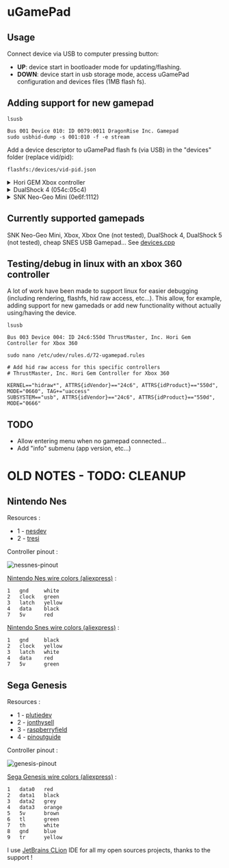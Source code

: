 # uGamePad

## Usage
Connect device via USB to computer pressing button:
 - **UP**: device start in bootloader mode for updating/flashing.
 - **DOWN**: device start in usb storage mode, access uGamePad configuration and devices files (1MB flash fs).

## Adding support for new gamepad
`lsusb`
```
Bus 001 Device 010: ID 0079:0011 DragonRise Inc. Gamepad
sudo usbhid-dump -s 001:010 -f -e stream
```

Add a device descriptor to uGamePad flash fs (via USB) in the "devices" folder (replace vid/pid):

`flashfs:/devices/vid-pid.json`

<details>
<summary>Hori GEM Xbox controller</summary>

```
{
  "vid": "24c6",
  "pid": "550d",
  "name": "Hori GEM Xbox controller",
  "input_descriptor": {
    "report_size": 16,
    "is_xbox": true,
    "joystick": {
      "button_count": 12,
      "axis": [
        {
          "offset": 48,
          "size": 16,
          "logical": [
            -32768,
            32767
          ]
        },
        {
          "offset": 64,
          "size": 16,
          "logical": [
            -32768,
            32767
          ]
        },
        {
          "offset": 80,
          "size": 16,
          "logical": [
            -32768,
            32767
          ]
        },
        {
          "offset": 96,
          "size": 16,
          "logical": [
            -32768,
            32767
          ]
        }
      ],
      "buttons": [
        {
          "byte_offset": 3,
          "bitmask": 16
        },
        {
          "byte_offset": 3,
          "bitmask": 32
        },
        {
          "byte_offset": 3,
          "bitmask": 64
        },
        {
          "byte_offset": 3,
          "bitmask": 128
        },
        {
          "byte_offset": 3,
          "bitmask": 1
        },
        {
          "byte_offset": 3,
          "bitmask": 2
        },
        {
          "byte_offset": 2,
          "bitmask": 16
        },
        {
          "byte_offset": 2,
          "bitmask": 32
        },
        {
          "byte_offset": 2,
          "bitmask": 4
        },
        {
          "byte_offset": 2,
          "bitmask": 8
        },
        {
          "byte_offset": 2,
          "bitmask": 1
        },
        {
          "byte_offset": 2,
          "bitmask": 2
        }
      ],
      "hat": {
        "offset": 0,
        "size": 0,
        "logical": [
          0,
          0
        ],
        "physical": [
          0,
          0
        ]
      },
      "init": {
        "size": 3,
        "bytes": [
          1,
          3,
          2
        ]
      }
    }
  }
}
```
</details>

<details>
<summary>DualShock 4 (054c:05c4)</summary>

```
{
  "vid": "054c",
  "pid": "05c4",
  "name": "DualShock 4",
  "input_descriptor": {
    "report_size": 63,
    "is_xbox": false,
    "joystick": {
      "button_count": 8,
      "axis": [
        {
          "offset": 8,
          "size": 8,
          "logical": [
            0,
            255
          ]
        },
        {
          "offset": 16,
          "size": 8,
          "logical": [
            0,
            255
          ]
        },
        {
          "offset": 24,
          "size": 8,
          "logical": [
            0,
            255
          ]
        },
        {
          "offset": 32,
          "size": 8,
          "logical": [
            0,
            255
          ]
        }
      ],
      "buttons": [
        {
          "byte_offset": 5,
          "bitmask": 32
        },
        {
          "byte_offset": 5,
          "bitmask": 64
        },
        {
          "byte_offset": 5,
          "bitmask": 16
        },
        {
          "byte_offset": 5,
          "bitmask": 128
        },
        {
          "byte_offset": 6,
          "bitmask": 1
        },
        {
          "byte_offset": 6,
          "bitmask": 2
        },
        {
          "byte_offset": 6,
          "bitmask": 32
        },
        {
          "byte_offset": 6,
          "bitmask": 16
        }
      ],
      "hat": {
        "offset": 40,
        "size": 4,
        "logical": [
          0,
          7
        ],
        "physical": [
          0,
          315
        ]
      },
      "init": {
        "size": 0
      }
    }
  }
}
```

</details>

<details>
<summary>SNK Neo-Geo Mini (0e6f:1112)</summary>

```
{
  "vid": "0e6f",
  "pid": "1112",
  "name": "SNK Neo-Geo Mini",
  "input_descriptor": {
    "report_size": 27,
    "is_xbox": false,
    "joystick": {
      "button_count": 8,
      "axis": [
        {
          "offset": 0,
          "size": 0,
          "logical": [
            0,
            0
          ]
        },
        {
          "offset": 0,
          "size": 0,
          "logical": [
            0,
            0
          ]
        },
        {
          "offset": 0,
          "size": 0,
          "logical": [
            0,
            0
          ]
        },
        {
          "offset": 0,
          "size": 0,
          "logical": [
            0,
            0
          ]
        }
      ],
      "buttons": [
        {
          "byte_offset": 0,
          "bitmask": 2
        },
        {
          "byte_offset": 0,
          "bitmask": 1
        },
        {
          "byte_offset": 0,
          "bitmask": 4
        },
        {
          "byte_offset": 0,
          "bitmask": 8
        },
        {
          "byte_offset": 255,
          "bitmask": 255
        },
        {
          "byte_offset": 255,
          "bitmask": 255
        },
        {
          "byte_offset": 1,
          "bitmask": 2
        },
        {
          "byte_offset": 1,
          "bitmask": 1
        }
      ],
      "hat": {
        "offset": 16,
        "size": 4,
        "logical": [
          0,
          7
        ],
        "physical": [
          0,
          315
        ]
      },
      "init": {
        "size": 0
      }
    }
  }
}
```
</details>

## Currently supported gamepads

SNK Neo-Geo Mini, Xbox, Xbox One (not tested), DualShock 4, DualShock 5 (not tested), cheap SNES USB Gamepad...
See [devices.cpp](src/devices.cpp)

## Testing/debug in linux with an xbox 360 controller

A lot of work have been made to support linux for easier debugging (including rendering, flashfs, hid raw access, etc...). This allow, for example, adding support for new gamedads or add new functionality without actually using/having the device.

`lsusb`
```
Bus 003 Device 004: ID 24c6:550d ThrustMaster, Inc. Hori Gem Controller for Xbox 360
```
`sudo nano /etc/udev/rules.d/72-ugamepad.rules`
```
# Add hid raw access for this specific controllers
# ThrustMaster, Inc. Hori Gem Controller for Xbox 360

KERNEL=="hidraw*", ATTRS{idVendor}=="24c6", ATTRS{idProduct}=="550d", MODE="0660", TAG+="uaccess"
SUBSYSTEM=="usb", ATTRS{idVendor}=="24c6", ATTRS{idProduct}=="550d", MODE="0666"
```

## TODO

- Allow entering menu when no gamepad connected...
- Add "info" submenu (app version, etc...)

# OLD NOTES - TODO: CLEANUP

## Nintendo Nes

Resources :
* 1 - [nesdev](https://www.nesdev.org/wiki/Controller_port_pinout)
* 2 - [tresi](https://tresi.github.io/nes/)

Controller pinout :

![nessnes-pinout](https://www.igorkromin.net/fp-content/images/snestones/NesSnesPinout.png)

[Nintendo Nes wire colors (aliexpress)](https://fr.aliexpress.com/item/33011370991.html?spm=a2g0o.order_list.order_list_main.6.6bf65e5bZjQmvi&gatewayAdapt=glo2fra) :
```
1   gnd     white
2   clock   green
3   latch   yellow
4   data    black
7   5v      red

```

[Nintendo Snes wire colors (aliexpress)](https://fr.aliexpress.com/item/33011370991.html?spm=a2g0o.order_list.order_list_main.6.6bf65e5bZjQmvi&gatewayAdapt=glo2fra) :
```
1   gnd     black 
2   clock   yellow
3   latch   white
4   data    red
7   5v      green

```

## Sega Genesis

Resources : 
* 1 - [plutiedev](https://plutiedev.com/io-pinout#md-port)
* 2 - [jonthysell](https://github.com/jonthysell/SegaController/wiki/How-To-Read-Sega-Controllers)
* 3 - [raspberryfield](https://www.raspberryfield.life/2019/02/15/sega-mega-drive-genesis-3-button-abc-controller/)
* 4 - [pinoutguide](https://pinoutguide.com/Game/genesiscontroller_pinout.shtml)

Controller pinout :

![genesis-pinout](https://plutiedev.com/img/md-port-pinout.png)

[Sega Genesis wire colors (aliexpress)](https://fr.aliexpress.com/item/1005002864827866.html?spm=a2g0o.order_detail.order_detail_item.13.22277d56hgr2Fe&gatewayAdapt=glo2fra) :
```
1   data0   red
2   data1   black
3   data2   grey
4   data3   orange
5   5v      brown
6   tl      green
7   th      white
8   gnd     blue
9   tr      yellow
```

I use [JetBrains CLion](https://www.jetbrains.com/clion/) IDE for all my open sources projects, thanks to the support !
